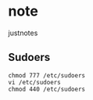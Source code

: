 # note
justnotes

## Sudoers  
```  
chmod 777 /etc/sudoers
vi /etc/sudoers
chmod 440 /etc/sudoers
```  

